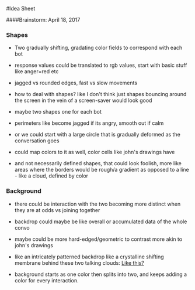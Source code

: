 #Idea Sheet

####Brainstorm: April 18, 2017

### Shapes
- Two gradually shifting, gradating color fields to correspond with each bot

- response values could be translated to rgb values, start with basic stuff like anger=red etc

- jagged vs rounded edges, fast vs slow movements

- how to deal with shapes? like I don't think just shapes bouncing around the screen in the vein of a screen-saver would look good

- maybe two shapes one for each bot

- perimeters like become jagged if its angry, smooth out if calm

- or we could start with a large circle that is gradually deformed as the conversation goes

- could map colors to it as well, color cells like john's drawings have

- and not necessarily defined shapes, that could look foolish, more like areas where the borders would be rough/a gradient as opposed to a line - like a cloud, defined by color

### Background

- there could be interaction with the two becoming more distinct when they are at odds vs joining together

- backdrop could maybe be like overall or accumulated data of the whole convo
- maybe could be more hard-edged/geometric to contrast
more akin to john's drawings
- like an intricately patterned backdrop
like a crystalline shifting membrane behind these two talking clouds: [Like this?](http://www.gettyimages.com/detail/photo/blowing-bubbles-in-chocolate-milk-with-straw-on-royalty-free-image/652957337?esource=SEO_GIS_CDN_Redirect)


- background starts as one color then splits into two, and keeps adding a color for every interaction.
